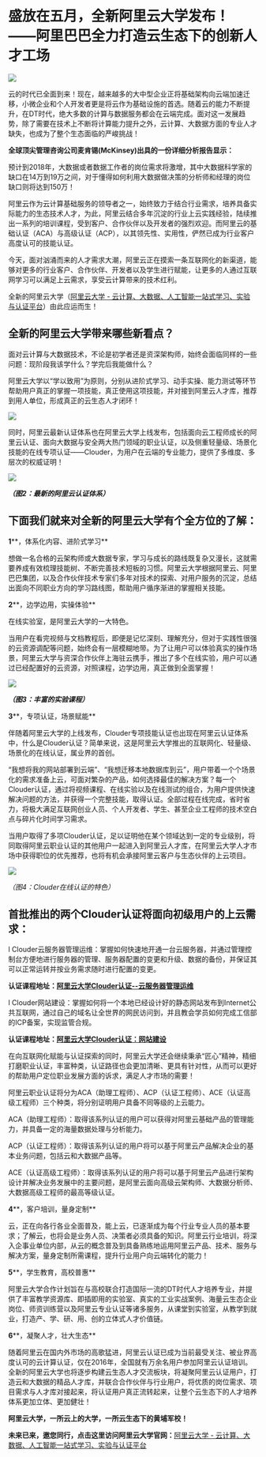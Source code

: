 # 盛放在五月，全新阿里云大学发布！ ——阿里巴巴全力打造云生态下的创新人才工场

![](https://pic3.zhimg.com/v2-e1d6d5103b82eebc0e9fd1b1f6efbea6_b.jpg)

云的时代已全面到来！现在，越来越多的大中型企业正将基础架构向云端加速迁移，小微企业和个人开发者更是将云作为基础设施的首选。随着云的能力不断提升，在DT时代，绝大多数的计算与数据服务都会在云端完成。面对这一发展趋势，除了需要在技术上不断将计算能力提升之外，云计算、大数据方面的专业人才缺失，也成为了整个生态面临的严峻挑战！

**全球顶尖管理咨询公司麦肯锡(McKinsey)出具的一份详细分析报告显示：**

预计到2018年，大数据或者数据工作者的岗位需求将激增，其中大数据科学家的缺口在14万到19万之间，对于懂得如何利用大数据做决策的分析师和经理的岗位缺口则将达到150万！

阿里云作为云计算基础服务的领导者之一，始终致力于结合行业需求，培养具备实际能力的生态技术人才，为此，阿里云结合多年沉淀的行业上云实践经验，陆续推出一系列的培训课程，受到客户、合作伙伴以及开发者的强烈欢迎。而阿里云的基础认证（ACA）与高级认证（ACP），以其领先性、实用性，俨然已成为行业客户高度认可的技能认证。

今天，面对汹涌而来的人才需求大潮，阿里云正在摸索一条互联网化的新渠道，能够对更多的行业客户、合作伙伴、开发者以及学生进行赋能，让更多的人通过互联网学习可以满足上云需求，享受云计算带来的技术红利。

全新的阿里云大学（[阿里云大学 - 云计算、大数据、人工智能一站式学习、实验与认证平台](https:http://click.aliyun.com/m/21955/)）由此应运而生！

## **全新的阿里云大学带来哪些新看点？**

面对云计算与大数据技术，不论是初学者还是资深架构师，始终会面临同样的一些问题：现阶段我该学什么？学完后我能做什么？

阿里云大学以“学以致用”为原则，分别从进阶式学习、动手实操、能力测试等环节帮助用户真正的掌握一项技能，真正使用这项技能，并对接到阿里云人才库，推荐到用人单位，形成真正的云生态人才闭环！

![](https://pic1.zhimg.com/v2-c5af4418fe08856d9ba524a66c8163e0_b.jpg)

同时，阿里云最新认证体系也在阿里云大学上线发布，包括面向云工程师成长的阿里云认证、面向大数据与安全两大热门领域的职业认证，以及侧重轻量级、场景化技能的在线专项认证——Clouder，为用户在云端的专业能力，提供了多维度、多层次的权威证明！

![](https://pic3.zhimg.com/v2-58029e62c53f529fdeb72561c4ed1862_b.jpg)

_**（图2：最新的阿里云认证体系）**_

## 下面我们就来对全新的阿里云大学有个全方位的了解：

**1****，体系化内容、进阶式学习**

想做一名合格的云架构师或大数据专家，学习与成长的路线既复杂又漫长，这就需要养成有效梳理技能树、不断完善技术短板的习惯。阿里云大学根据阿里云、阿里巴巴集团，以及合作伙伴技术专家们多年对技术的探索、对用户服务的沉淀，总结出面向不同职业方向的学习路线图，帮助用户循序渐进的掌握相关技能。

**2****，边学边用，实操体验**

在线实验室，是阿里云大学的一大特色。

当用户在看完视频与文档教程后，即便是记忆深刻、理解充分，但对于实践性很强的云资源调配等问题，始终会有一层模糊地带。为了让用户可以体验真实的操作场景，阿里云大学与资深合作伙伴上海驻云携手，推出了多个在线实验，用户可以通过已经配置好的云资源，对照课程，边学边用，真正做到全面掌握！

![](https://pic2.zhimg.com/v2-e68b92249f085005c92721036e5367b2_b.jpg)

_**（图3：丰富的实验课程）**_

**3****，专项认证，场景赋能**

伴随着阿里云大学的上线发布，Clouder专项技能认证也出现在阿里云认证体系中，什么是Clouder认证？简单来说，这是阿里云大学推出的互联网化、轻量级、场景化的在线认证，属业界的首创。

“我想将我的网站部署到云端”、“我想迁移本地数据库到云”，用户带着一个个场景化的需求准备上云，可面对繁杂的产品，如何选择最佳的解决方案？每一个Clouder认证，通过将视频课程、在线实验以及在线测试的组合，为用户提供快速解决问题的方法，并获得一个完整技能，取得认证。全部过程在线完成，省时省力，将极大满足互联网创业人员、个人开发者、学生、甚至企业工程师的技术空白点与碎片化时间学习需求。

当用户取得了多项Clouder认证，足以证明他在某个领域达到一定的专业级别，将同取得阿里云职业认证的其他用户一起进入到阿里云人才库，在阿里云大学人才市场中获得职位的优先推荐，也将有机会承接阿里云客户与生态伙伴的上云项目。

![](https://pic2.zhimg.com/v2-fec8ef1b8ead0c9667dd87c0e8c8d346_b.jpg)

_（图4：Clouder在线认证的特色）_

## 首批推出的两个Clouder认证将面向初级用户的上云需求：

l Clouder云服务器管理运维：掌握如何快速地开通一台云服务器，并通过管理控制台方便地进行服务器的管理、服务器配置的变更和升级、数据的备份，并保证其可以正常运转并按业务需求随时进行配置的变更。

**认证课程地址：[阿里云大学Clouder认证--云服务器管理运维](https:http://click.aliyun.com/m/21952/)**

l Clouder网站建设：掌握如何将一个本地已经设计好的静态网站发布到Internet公共互联网，通过自己的域名让全世界的网民访问到，并且教会学员如何完成工信部的ICP备案，实现监管合规。

**认证课程地址：[阿里云大学Clouder认证：网站建设](https:http://click.aliyun.com/m/21954/)**

在向互联网化赋能与认证探索的同时，阿里云大学还会继续秉承“匠心”精神，精细打磨职业认证，丰富种类，认证路径也会更加清晰、更具有针对性，从而可以更好的帮助用户定位职业发展方面的诉求，满足人才市场的需要！

阿里云职业认证将分为ACA（助理工程师）、ACP（认证工程师）、ACE（认证高级工程师）三个种类，将分别证明用户具备不同等级的上云能力。

ACA（助理工程师）：取得该系列认证的用户可以获得对阿里云基础产品的管理能力，并具备一定的海量数据处理与分析能力。

ACP（认证工程师）：取得该系列认证的用户将可以基于阿里云产品解决企业的基本业务问题，包括云和大数据产品等。

ACE（认证高级工程师）：取得该系列认证的用户将可以基于阿里云产品进行架构设计并解决业务发展中的主要问题，是阿里云面向高级云架构师、大数据分析师、大数据高级工程师的最高等级认证。

**4****，客户培训，量身定制**

云，正在向各行各业全面普及，能上云，已逐渐成为每个行业专业人员的基本要求；了解云，也将会是业务人员、决策者必须具备的知识。阿里云行业培训，将深入企事业单位内部，从云的概念普及到具备熟练地运用阿里云产品、技术、服务与解决方案，量身定制所需课程，提升行业用户向云端转化的能力！

**5****，学生教育，高校普惠**

阿里云大学合作计划旨在与高校联合打造国际一流的DT时代人才培养专业，并提供了丰富教学资源库、即插即用的实验室、真实的工业实战案例、海量云生态企业岗位、师资训练营以及阿里云专业认证等诸多服务，从课堂到实验室，从教学到就业，打造产、学、研、用、创的立体式人才价值链。

**6****，凝聚人才，壮大生态**

随着阿里云在国内外市场的高歌猛进，阿里云认证已成为当前最受关注、被业界高度认可的云计算认证，仅在2016年，全国就有万余名用户参加阿里云认证培训。全新的阿里云大学也将逐步构建云生态人才交流板块，将凝聚阿里云认证用户，打造云和大数据的精品人才库，并联合合作伙伴与行业用户，将优质的岗位需求、项目需求与人才库对接起来，将认证用户真正流转起来，让整个云生态下的人才培养体系更加立体、更加健壮！

**阿里云大学，一所云上的大学，一所云生态下的黄埔军校！**

**未来已来，邀您同行，点击这里访问阿里云大学官网：**[阿里云大学 - 云计算、大数据、人工智能一站式学习、实验与认证平台](https:http://click.aliyun.com/m/21955/)